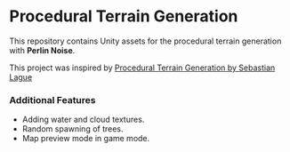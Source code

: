 # Procedural Terrain Generation

This repository contains Unity assets for the procedural terrain generation with **Perlin Noise**.

This project was inspired by [Procedural Terrain Generation by Sebastian Lague](https://www.youtube.com/playlist?list=PLFt_AvWsXl0eBW2EiBtl_sxmDtSgZBxB3)

### Additional Features

* Adding water and cloud textures.
* Random spawning of trees.
* Map preview mode in game mode.